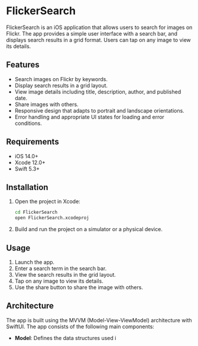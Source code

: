 # FlickerSearch

FlickerSearch is an iOS application that allows users to search for images on Flickr. The app provides a simple user interface with a search bar, and displays search results in a grid format. Users can tap on any image to view its details.

## Features

- Search images on Flickr by keywords.
- Display search results in a grid layout.
- View image details including title, description, author, and published date.
- Share images with others.
- Responsive design that adapts to portrait and landscape orientations.
- Error handling and appropriate UI states for loading and error conditions.


## Requirements

- iOS 14.0+
- Xcode 12.0+
- Swift 5.3+

## Installation

1. Open the project in Xcode:
    ```bash
    cd FlickerSearch
    open FlickerSearch.xcodeproj
    ```

2. Build and run the project on a simulator or a physical device.

## Usage

1. Launch the app.
2. Enter a search term in the search bar.
3. View the search results in the grid layout.
4. Tap on any image to view its details.
5. Use the share button to share the image with others.

## Architecture

The app is built using the MVVM (Model-View-ViewModel) architecture with SwiftUI. The app consists of the following main components:

- **Model**: Defines the data structures used i
